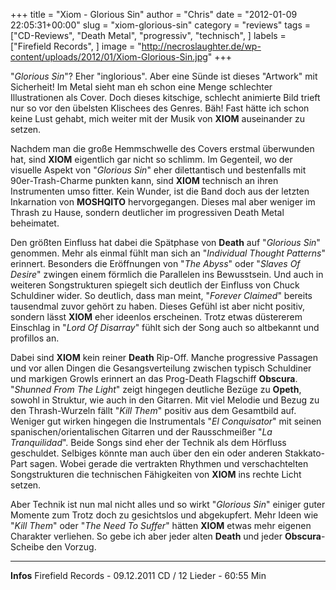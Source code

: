 +++
title = "Xiom - Glorious Sin"
author = "Chris"
date = "2012-01-09 22:05:31+00:00"
slug = "xiom-glorious-sin"
category = "reviews"
tags = ["CD-Reviews", "Death Metal", "progressiv", "technisch", ]
labels = ["Firefield Records", ]
image = "http://necroslaughter.de/wp-content/uploads/2012/01/Xiom-Glorious-Sin.jpg"
+++

"_Glorious Sin_"? Eher "inglorious". Aber eine Sünde ist dieses "Artwork" mit Sicherheit! Im Metal sieht man eh schon eine Menge schlechter Illustrationen als Cover. Doch dieses kitschige, schlecht animierte Bild trieft nur so vor den übelsten Klischees des Genres. Bäh! Fast hätte ich schon keine Lust gehabt, mich weiter mit der Musik von **XIOM** auseinander zu setzen.

Nachdem man die große Hemmschwelle des Covers erstmal überwunden hat, sind **XIOM** eigentlich gar nicht so schlimm. Im Gegenteil, wo der visuelle Aspekt von "_Glorious Sin_" eher dilettantisch und bestenfalls mit 90er-Trash-Charme punkten kann, sind **XIOM** technisch an ihren Instrumenten umso fitter. Kein Wunder, ist die Band doch aus der letzten Inkarnation von **MOSHQITO** hervorgegangen. Dieses mal aber weniger im Thrash zu Hause, sondern deutlicher im progressiven Death Metal beheimatet.

Den größten Einfluss hat dabei die Spätphase von **Death** auf "_Glorious Sin_" genommen. Mehr als einmal fühlt man sich an "_Individual Thought Patterns_" erinnert. Besonders die Eröffnungen von "_The Abyss_" oder "_Slaves Of Desire_" zwingen einem förmlich die Parallelen ins Bewusstsein. Und auch in weiteren Songstrukturen spiegelt sich deutlich der Einfluss von Chuck Schuldiner wider. So deutlich, dass man meint, "_Forever Claimed_" bereits tausendmal zuvor gehört zu haben. Dieses Gefühl ist aber nicht positiv, sondern lässt **XIOM** eher ideenlos erscheinen. Trotz etwas düstererem Einschlag in "_Lord Of Disarray_" fühlt sich der Song auch so altbekannt und profillos an.

Dabei sind **XIOM** kein reiner **Death** Rip-Off. Manche progressive Passagen und vor allen Dingen die Gesangsverteilung zwischen typisch Schuldiner und markigen Growls erinnert an das Prog-Death Flagschiff **Obscura**. "_Shunned From The Light_" zeigt hingegen deutliche Bezüge zu **Opeth**, sowohl in Struktur, wie auch in den Gitarren. Mit viel Melodie und Bezug zu den Thrash-Wurzeln fällt "_Kill Them_" positiv aus dem Gesamtbild auf. Weniger gut wirken hingegen die Instrumentals "_El Conquisator_" mit seinen spanischen/orientalischen Gitarren und der Rausschmeißer "_La Tranquilidad_". Beide Songs sind eher der Technik als dem Hörfluss geschuldet. Selbiges könnte man auch über den ein oder anderen Stakkato-Part sagen. Wobei gerade die vertrakten Rhythmen und verschachtelten Songstrukturen die technischen Fähigkeiten von **XIOM** ins rechte Licht setzen.

Aber Technik ist nun mal nicht alles und so wirkt "_Glorious Sin_" einiger guter Momente zum Trotz doch zu gesichtslos und abgekupfert. Mehr Ideen wie "_Kill Them_" oder "_The Need To Suffer_" hätten **XIOM** etwas mehr eigenen Charakter verliehen. So gebe ich aber jeder alten **Death** und jeder **Obscura**-Scheibe den Vorzug.



---
**Infos**
Firefield Records - 09.12.2011
CD / 12 Lieder - 60:55 Min
